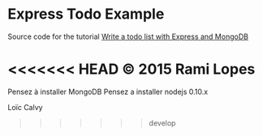 # Express Todo Example

Source code for the tutorial [Write a todo list with Express and MongoDB](http://dreamerslab.com/blog/en/write-a-todo-list-with-express-and-mongodb/)

<<<<<<< HEAD
© 2015 Rami Lopes 
=======
Pensez à installer MongoDB
Pensez a installer nodejs 0.10.x


Loïc Calvy
>>>>>>> develop
